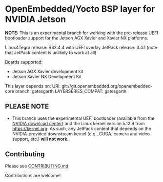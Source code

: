 OpenEmbedded/Yocto BSP layer for NVIDIA Jetson
==============================================

**NOTE:** This is an experimental branch for working with the pre-release UEFI
bootloader support for the Jetson AGX Xavier and Xavier NX platforms.

Linux4Tegra release: R32.4.4 with UEFI overlay
JetPack release:     4.4.1 (note that JetPack content is unlikely to work at all)

Boards supported:
* Jetson AGX Xavier development kit
* Jetson Xavier NX Development Kit

This layer depends on:
URI: git://git.openembedded.org/openembedded-core
branch: gatesgarth
LAYERSERIES_COMPAT: gatesgarth


PLEASE NOTE
-----------

* This branch uses the experimental UEFI bootloader (available from
  the [NVIDIA download center](https://developer.nvidia.com/embedded/downloads))
  and the Linux kernel version 5.12.8 from https://kernel.org. As such, any
  JetPack content that depends on the NVIDIA-provided downstream kernel (e.g.,
  CUDA, camera and video support, etc.) **will not work**.


Contributing
------------

Please see [CONTRIBUTING.md](CONTRIBUTING.md)

Contributions are welcome!
